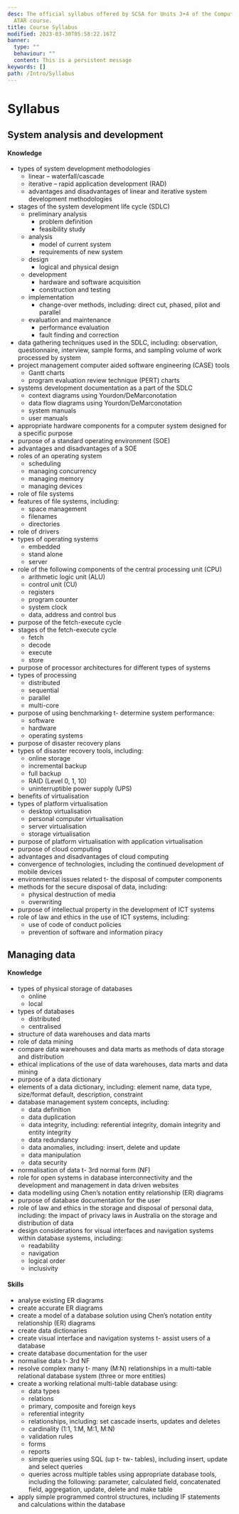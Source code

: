 ```yaml
---
desc: The official syllabus offered by SCSA for Units 3+4 of the Computer Science
  ATAR course.
title: Course Syllabus
modified: 2023-03-30T05:58:22.167Z
banner:
  type: ""
  behaviour: ""
  content: This is a persistent message
keywords: []
path: /Intro/Syllabus
---
```




# Syllabus

## System analysis and development

#### Knowledge

- types of system development methodologies
	- linear – waterfall/cascade
	- iterative – rapid application development (RAD)
	- advantages and disadvantages of linear and iterative system development methodologies
- stages of the system development life cycle (SDLC)
	- preliminary analysis
		- problem definition
		- feasibility study
	- analysis
		- model of current system
		- requirements of new system
	- design
		- logical and physical design
	- development
		- hardware and software acquisition
		- construction and testing
	- implementation
		- change-over methods, including: direct cut, phased, pilot and parallel
	- evaluation and maintenance
		- performance evaluation
		- fault finding and correction
- data gathering techniques used in the SDLC, including: observation, questionnaire, interview, sample forms, and sampling volume of work processed by system
- project management computer aided software engineering (CASE) tools
	- Gantt charts
	- program evaluation review technique (PERT) charts
- systems development documentation as a part of the SDLC
	- context diagrams using Yourdon/DeMarconotation
	- data flow diagrams using Yourdon/DeMarconotation
	- system manuals
	- user manuals
- appropriate hardware components for a computer system designed for a specific purpose
- purpose of a standard operating environment (SOE)
- advantages and disadvantages of a SOE
- roles of an operating system
	- scheduling
	- managing concurrency
	- managing memory
	- managing devices
- role of file systems
- features of file systems, including:
	- space management
	- filenames
	- directories
- role of drivers
- types of operating systems
	- embedded
	- stand alone
	- server
- role of the following components of the central processing unit (CPU)
	- arithmetic logic unit (ALU)
	- control unit (CU)
	- registers
	- program counter
	- system clock
	- data, address and control bus
- purpose of the fetch-execute cycle
- stages of the fetch-execute cycle
	- fetch
	- decode
	- execute
	- store
- purpose of processor architectures for different types of systems
- types of processing
	- distributed
	- sequential
	- parallel
	- multi-core
- purpose of using benchmarking t- determine system performance:
	- software
	- hardware
	- operating systems
- purpose of disaster recovery plans
- types of disaster recovery tools, including:
	- online storage
	- incremental backup
	- full backup
	- RAID (Level 0, 1, 10)
	- uninterruptible power supply (UPS)
- benefits of virtualisation
- types of platform virtualisation
	- desktop virtualisation
	- personal computer virtualisation
	- server virtualisation
	- storage virtualisation
- purpose of platform virtualisation with application virtualisation
- purpose of cloud computing
- advantages and disadvantages of cloud computing
- convergence of technologies, including the continued development of mobile devices
- environmental issues related t- the disposal of computer components
- methods for the secure disposal of data, including:
	- physical destruction of media
	- overwriting
- purpose of intellectual property in the development of ICT systems
- role of law and ethics in the use of ICT systems, including:
	- use of code of conduct policies
	- prevention of software and information piracy




## Managing data

#### Knowledge

- types of physical storage of databases
	- online
	- local
- types of databases
	- distributed
	- centralised
- structure of data warehouses and data marts 
- role of data mining
- compare data warehouses and data marts as methods of data storage and distribution
- ethical implications of the use of data warehouses, data marts and data mining
- purpose of a data dictionary
- elements of a data dictionary, including: element name, data type, size/format default, description, constraint
- database management system concepts, including:
	- data definition
	- data duplication
	- data integrity, including: referential integrity, domain integrity and entity integrity
	- data redundancy
	- data anomalies, including: insert, delete and update
	- data manipulation
	- data security
- normalisation of data t- 3rd normal form (NF) 
- role for open systems in database interconnectivity and the development and management in data driven websites
- data modelling using Chen’s notation entity relationship (ER) diagrams
- purpose of database documentation for the user
- role of law and ethics in the storage and disposal of personal data, including: the impact of privacy laws in Australia on the storage and distribution of data
- design considerations for visual interfaces and navigation systems within database systems, including:
	- readability 
	- navigation
	- logical order
	- inclusivity


#### Skills
- analyse existing ER diagrams
- create accurate ER diagrams 
- create a model of a database solution using Chen’s notation entity relationship (ER) diagrams 
- create data dictionaries
- create visual interface and navigation systems t- assist users of a database
- create database documentation for the user
- normalise data t- 3rd NF
- resolve complex many t- many (M:N) relationships in a multi-table relational database system 
(three or more entities)
- create a working relational multi-table database using:
	- data types
	- relations
	- primary, composite and foreign keys
	- referential integrity
	- relationships, including: set cascade inserts, updates and deletes
	- cardinality (1:1, 1:M, M:1, M:N)
	- validation rules
	- forms
	- reports
	- simple queries using SQL (up t- tw- tables), including insert, update and select queries
	- queries across multiple tables using appropriate database tools, including the following: parameter, calculated field, concatenated field, aggregation, update, delete and make table 
- apply simple programmed control structures, including IF statements and calculations within the database
